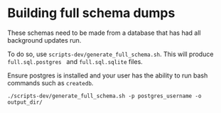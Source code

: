 # Building full schema dumps

These schemas need to be made from a database that has had all background updates run.

To do so, use `scripts-dev/generate_full_schema.sh`. This will
produce `full.sql.postgres ` and `full.sql.sqlite` files.

Ensure postgres is installed and your user has the ability to run bash commands
such as `createdb`.

```
./scripts-dev/generate_full_schema.sh -p postgres_username -o output_dir/
```
